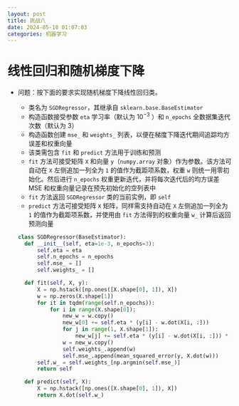 ```yaml
---
layout: post
title: 挑战八
date: 2024-05-18 01:07:03
categories: 机器学习
---
```


# 线性回归和随机梯度下降

- 问题：按下面的要求实现随机梯度下降线性回归类。
  - 类名为 `SGDRegressor`，其继承自 `sklearn.base.BaseEstimator`
  - 构造函数接受参数 `eta` 学习率（默认为 $10^{-3}$ ）和 `n_epochs` 全数据集迭代次数（默认为 3）
  - 构造函数创建 `mse_` 和 `weights_` 列表，以便在梯度下降迭代期间追踪均方误差和权重向量
  - 该类需包含 `fit` 和 `predict` 方法用于训练和预测
  - `fit` 方法可接受矩阵 `X` 和向量 `y`（`numpy.array` 对象）作为参数。该方法可自动在 `X` 左侧追加一列全为 `1` 的值作为截距项系数，权重 `w` 则统一用零初始化。然后进行 `n_epochs` 权重更新迭代，并将每次迭代后的均方误差 MSE 和权重向量记录在预先初始化的空列表中
  - `fit` 方法返回 `SGDRegressor` 类的当前实例，即 `self`
  - `predict` 方法可接受矩阵 `X` 矩阵，同样需支持自动在 `X` 左侧追加一列全为 `1` 的值作为截距项系数，并使用由 `fit` 方法得到的权重向量 `w_` 计算后返回预测向量

  ```python
  class SGDRegressor(BaseEstimator):
    def __init__(self, eta=1e-3, n_epochs=3):
        self.eta = eta
        self.n_epochs = n_epochs
        self.mse_ = []
        self.weights_ = []
  
    def fit(self, X, y):
        X = np.hstack([np.ones([X.shape[0], 1]), X])
        w = np.zeros(X.shape[1])
        for it in tqdm(range(self.n_epochs)):
            for i in range(X.shape[0]):
                new_w = w.copy()
                new_w[0] += self.eta * (y[i] - w.dot(X[i, :]))
                for j in range(1, X.shape[1]):
                    new_w[j] += self.eta * (y[i] - w.dot(X[i, :])) * X[i, j]
                w = new_w.copy()
                self.weights_.append(w)
                self.mse_.append(mean_squared_error(y, X.dot(w)))
        self.w_ = self.weights_[np.argmin(self.mse_)]
        return self
  
    def predict(self, X):
        X = np.hstack([np.ones([X.shape[0], 1]), X])
        return X.dot(self.w_)
  ```
